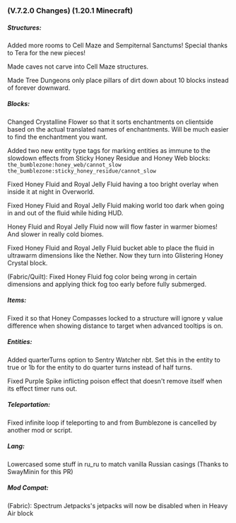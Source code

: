 ### **(V.7.2.0 Changes) (1.20.1 Minecraft)**

##### Structures:
Added more rooms to Cell Maze and Sempiternal Sanctums! Special thanks to Tera for the new pieces!

Made caves not carve into Cell Maze structures.

Made Tree Dungeons only place pillars of dirt down about 10 blocks instead of forever downward.

##### Blocks:
Changed Crystalline Flower so that it sorts enchantments on clientside based on the actual translated names of enchantments.
 Will be much easier to find the enchantment you want.

Added two new entity type tags for marking entities as immune to the slowdown effects from Sticky Honey Residue and Honey Web blocks:
 `the_bumblezone:honey_web/cannot_slow`
 `the_bumblezone:sticky_honey_residue/cannot_slow`

Fixed Honey Fluid and Royal Jelly Fluid having a too bright overlay when inside it at night in Overworld.

Fixed Honey Fluid and Royal Jelly Fluid making world too dark when going in and out of the fluid while hiding HUD.

Honey Fluid and Royal Jelly Fluid now will flow faster in warmer biomes! And slower in really cold biomes.

Fixed Honey Fluid and Royal Jelly Fluid bucket able to place the fluid in ultrawarm dimensions like the Nether. Now they turn into Glistering Honey Crystal block.

(Fabric/Quilt): Fixed Honey Fluid fog color being wrong in certain dimensions and applying thick fog too early before fully submerged.

##### Items:
Fixed it so that Honey Compasses locked to a structure will ignore y value difference when showing distance to target when advanced tooltips is on.

##### Entities:
Added quarterTurns option to Sentry Watcher nbt. Set this in the entity to true or 1b for the entity to do quarter turns instead of half turns.

Fixed Purple Spike inflicting poison effect that doesn't remove itself when its effect timer runs out.

##### Teleportation:
Fixed infinite loop if teleporting to and from Bumblezone is cancelled by another mod or script.

##### Lang:
Lowercased some stuff in ru_ru to match vanilla Russian casings (Thanks to SwayMinin for this PR)

##### Mod Compat:
(Fabric): Spectrum Jetpacks's jetpacks will now be disabled when in Heavy Air block

